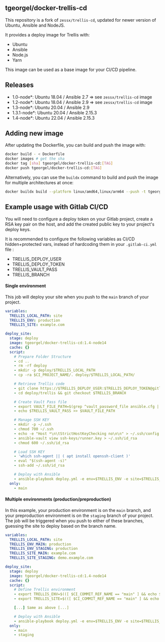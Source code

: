 ## tgeorgel/docker-trellis-cd

This repository is a fork of `zessx/trellis-cd`, updated for newer version of Ubuntu, Ansible and NodeJS.

It provides a deploy image for Trellis with:
  - Ubuntu
  - Ansible
  - Node.js
  - Yarn

This image can be used as a base image for your CI/CD pipeline.

## Releases

 - 1.0-node*: Ubuntu 18.04 / Ansible 2.7 => see `zessx/trellis-cd` image
 - 1.2-node*: Ubuntu 18.04 / Ansible 2.9 => see `zessx/trellis-cd` image
 - 1.3-node*: Ubuntu 20.04 / Ansible 2.9
 - 1.3.1-node*: Ubuntu 20.04 / Ansible 2.15.3
 - 1.4-node*: Ubuntu 22.04 / Ansible 2.15.3


## Adding new image

After updating the Dockerfile, you can build and push the image with:

```bash
docker build - < Dockerfile
docker images # get the sha
docker tag [sha] tgeorgel/docker-trellis-cd:[TAG]
docker push tgeorgel/docker-trellis-cd:[TAG]
```

Alternatively, you can use the `buildx` command to build and push the image for multiple architectures at once:

```bash
docker buildx build --platform linux/amd64,linux/arm64 --push -t tgeorgel/docker-trellis-cd:1.4-node14 .
```


## Example usage with Gitlab CI/CD

You will need to configure a deploy token on your Gitlab project, create a RSA key pair on the host, and add the created public key to your project's deploy keys.

It is recommended to configure the following variables as CI/CD hidden+protected vars, instead of hardcoding them in your `.gitlab-ci.yml` file :
- TRELLIS_DEPLOY_USER
- TRELLIS_DEPLOY_TOKEN
- TRELLIS_VAULT_PASS
- TRELLIS_BRANCH

#### Single environment 

This job will deploy your site when you push to the `main` branch of your project.

```yaml
variables:
  TRELLIS_LOCAL_PATH: site
  TRELLIS_ENV: production
  TRELLIS_SITE: example.com

deploy_site:
  stage: deploy
  image: tgeorgel/docker-trellis-cd:1.4-node14
  cache: {}
  script:
    # Prepare Folder Structure
    - cd ..
    - rm -rf deploy
    - mkdir -p deploy/$TRELLIS_LOCAL_PATH
    - cp -ra $CI_PROJECT_NAME/. deploy/$TRELLIS_LOCAL_PATH/

    # Retrieve Trellis code
    - git clone https://$TRELLIS_DEPLOY_USER:$TRELLIS_DEPLOY_TOKEN@gitlab.com/[GROUP]/trellis.git deploy/trellis
    - cd deploy/trellis && git checkout $TRELLIS_BRANCH

    # Create Vault Pass file
    - export VAULT_FILE_PATH=$(grep ^vault_password_file ansible.cfg | cut -d " " -f 3)
    - echo $TRELLIS_VAULT_PASS >> $VAULT_FILE_PATH

    # Manage SSH KEY
    - mkdir -p ~/.ssh
    - chmod 700 ~/.ssh
    - echo -e "Host *\n\tStrictHostKeyChecking no\n\n" > ~/.ssh/config
    - ansible-vault view ssh-keys/runner.key > ~/.ssh/id_rsa
    - chmod 600 ~/.ssh/id_rsa

    # Load SSH KEY
    - 'which ssh-agent || ( apt install openssh-client )'
    - eval "$(ssh-agent -s)"
    - ssh-add ~/.ssh/id_rsa

    # Deploy with Ansible
    - ansible-playbook deploy.yml -e env=$TRELLIS_ENV -e site=$TRELLIS_SITE
  only:
    - main
```


#### Multiple environments (production/preproduction)

In this example, your production environment is on the `main` branch, and your preproduction environment is on the `staging` branch of your project.
The job will be triggered when you push to either of these branches, guessing the site to deploy based on the branch name.

```yaml
variables:
  TRELLIS_LOCAL_PATH: site
  TRELLIS_ENV_MAIN: production
  TRELLIS_ENV_STAGING: production
  TRELLIS_SITE_MAIN: example.com
  TRELLIS_SITE_STAGING: demo.example.com

deploy_site:
  stage: deploy
  image: tgeorgel/docker-trellis-cd:1.4-node14
  cache: {}
  script:
    # Define Trellis environment
    - export TRELLIS_ENV=$(([ $CI_COMMIT_REF_NAME == "main" ] && echo $TRELLIS_ENV_MAIN) || ([ $CI_COMMIT_REF_NAME == "staging" ] && echo $TRELLIS_ENV_STAGING))
    - export TRELLIS_SITE=$(([ $CI_COMMIT_REF_NAME == "main" ] && echo $TRELLIS_SITE_MAIN) || ([ $CI_COMMIT_REF_NAME == "staging" ] && echo $TRELLIS_SITE_STAGING))

    [...] Same as above [...]

    # Deploy with Ansible
    - ansible-playbook deploy.yml -e env=$TRELLIS_ENV -e site=$TRELLIS_SITE
  only:
    - main
    - staging
```
